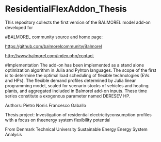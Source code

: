 # ResidentialFlexAddon_Thesis

This repository collects the first version of the BALMOREL model add-on developed for 

#BALMOREL community source and home page:

https://github.com/balmorelcommunity/Balmorel

http://www.balmorel.com/index.php/contact

#Implementation
The add-on has been implemented as a stand alone optimization algorithm in Julia and Pyhton languages. The scope of the first is to determine the optimal load scheduling of flexible technologies (EVs and HPs). The flexible demand profiles determined by Julia linear programming model, scaled for scenario stocks of vehicles and heating plants, and aggregated included in Balmorel add-on inputs. These time series constitute a exogenous parameter named DERESEV HP.


Authors:
Pietro Nonis
Francesco Gaballo

Thesis project: 
Investigation of residential electricityconsumption profiles with a focus on theenergy system flexibility potential

From Denmark Technical University
Sustainable Energy
Energy System Analysis


